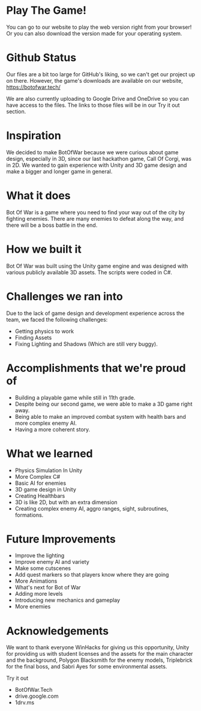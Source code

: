 # Play The Game!
You can go to our website to play the web version right from your browser! Or you can also download the version made for your operating system.

# Github Status
Our files are a bit too large for GitHub's liking, so we can't get our project up on there. However, the game's downloads are available on our website, https://botofwar.tech/

We are also currently uploading to Google Drive and OneDrive so you can have access to the files. The links to those files will be in our Try it out section.

# Inspiration
We decided to make BotOfWar because we were curious about game design, especially in 3D, since our last hackathon game, Call Of Corgi, was in 2D. We wanted to gain experience with Unity and 3D game design and make a bigger and longer game in general.

# What it does
Bot Of War is a game where you need to find your way out of the city by fighting enemies. There are many enemies to defeat along the way, and there will be a boss battle in the end.

# How we built it
Bot Of War was built using the Unity game engine and was designed with various publicly available 3D assets. The scripts were coded in C#.

# Challenges we ran into
Due to the lack of game design and development experience across the team, we faced the following challenges:

* Getting physics to work
* Finding Assets
* Fixing Lighting and Shadows (Which are still very buggy).

# Accomplishments that we're proud of
* Building a playable game while still in 11th grade.
* Despite being our second game, we were able to make a 3D game right away.
* Being able to make an improved combat system with health bars and more complex enemy AI.
* Having a more coherent story.

# What we learned
* Physics Simulation In Unity
* More Complex C#
* Basic AI for enemies
* 3D game design in Unity
* Creating Healthbars
* 3D is like 2D, but with an extra dimension
* Creating complex enemy AI, aggro ranges, sight, subroutines, formations.

# Future Improvements
* Improve the lighting
* Improve enemy AI and variety
* Make some cutscenes
* Add quest markers so that players know where they are going
* More Animations
* What's next for Bot of War
* Adding more levels
* Introducing new mechanics and gameplay
* More enemies

# Acknowledgements
We want to thank everyone WinHacks for giving us this opportunity, Unity for providing us with student licenses and the assets for the main character and the background, Polygon Blacksmith for the enemy models, Triplebrick for the final boss, and Sabri Ayes for some environmental assets.

Try it out
 * BotOfWar.Tech
  * drive.google.com
 *  1drv.ms

